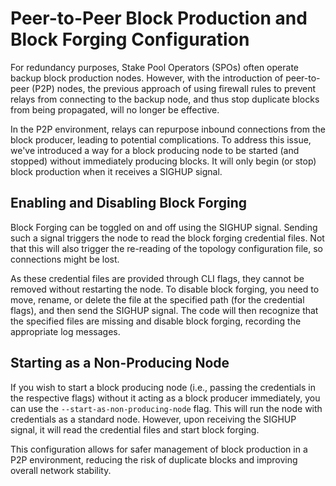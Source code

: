 # Peer-to-Peer Block Production and Block Forging Configuration

For redundancy purposes, Stake Pool Operators (SPOs) often operate backup block production
nodes. However, with the introduction of peer-to-peer (P2P) nodes, the previous approach
of using firewall rules to prevent relays from connecting to the backup node, and thus
stop duplicate blocks from being propagated, will no longer be effective.

In the P2P environment, relays can repurpose inbound connections from the block producer,
leading to potential complications. To address this issue, we've introduced a way for a
block producing node to be started (and stopped) without immediately producing blocks. It
will only begin (or stop) block production when it receives a SIGHUP signal.

## Enabling and Disabling Block Forging

Block Forging can be toggled on and off using the SIGHUP signal. Sending such a signal
triggers the node to read the block forging credential files. Not that this will also
trigger the re-reading of the topology configuration file, so connections might be lost.

As these credential files are provided through CLI flags, they cannot be removed without
restarting the node. To disable block forging, you need to move, rename, or delete the
file at the specified path (for the credential flags), and then send the SIGHUP signal.
The code will then recognize that the specified files are missing and disable block
forging, recording the appropriate log messages.

## Starting as a Non-Producing Node

If you wish to start a block producing node (i.e., passing the credentials in the
respective flags) without it acting as a block producer immediately, you can use the
`--start-as-non-producing-node` flag. This will run the node with credentials as a
standard node. However, upon receiving the SIGHUP signal, it will read the credential
files and start block forging.

This configuration allows for safer management of block production in a P2P environment,
reducing the risk of duplicate blocks and improving overall network stability.

